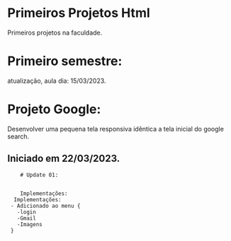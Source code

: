 # Primeiros Projetos Html
Primeiros projetos na faculdade. 
 
  # Primeiro semestre:  
 atualização, aula dia: 15/03/2023.
 
 
 # Projeto Google:
  Desenvolver uma pequena tela responsiva idêntica a tela inicial do google search. 
   ## Iniciado em 22/03/2023.
  
        # Update 01:


        Implementações: 
      Implementações: 
     - Adicionado ao menu {
       -login
       -Gmail
       -Imagens
     }

         
      
